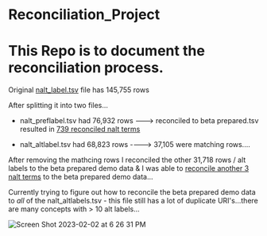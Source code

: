 # Reconciliation_Project


# This  Repo  is  to  document  the  reconciliation  process. 

Original [nalt_label.tsv](https://github.com/dorisavedikian/Reconciliation_Project/blob/main/nalt_labels_DATA/nalt_labels.tsv) file has 145,755 rows

After splitting it into two files...

- nalt_preflabel.tsv had 76,932 rows ---> reconciled to beta prepared.tsv resulted in [739 reconciled nalt terms](https://github.com/dorisavedikian/Reconciliation_Project/blob/main/Reconciled/beta%20prepared%20pref_labels_only_reconciled.xls)

- nalt_altlabel.tsv had 68,823 rows ----> 37,105 were matching rows....

After removing the mathcing rows I reconciled the other 31,718 rows / alt labels to the beta prepared demo data & I was able to [reconcile another 3 nalt terms](https://github.com/dorisavedikian/Reconciliation_Project/blob/main/Reconciled/beta%20prepared%20altlabels1stsplit.xls) to the beta prepared demo data...

Currently trying to figure out how to reconcile the beta prepared demo data to *all* of the nalt_altlabels.tsv - this file still has a lot of duplicate URI's...there are many concepts with > 10 alt labels...

![Screen Shot 2023-02-02 at 6 26 31 PM](https://user-images.githubusercontent.com/109038399/216520217-41cb1682-0fc8-44a4-a2b3-f9f1eb47a341.png)
